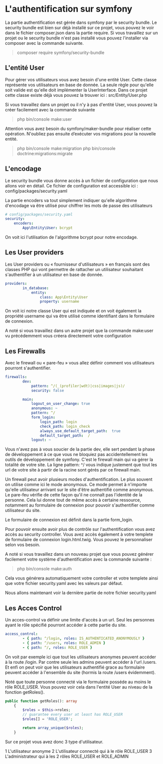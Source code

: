 # L'authentification sur symfony

La partie authentification est gérée dans symfony par le security bundle. Le security bundle est bien sur déjà installé sur ce projet, vous pouvez le voir dans le fichier composer.json dans la partie require. Si vous travaillez sur un projet ou le security bundle n'est pas installé vous pouvez l'installer via composer avec la commande suivante.

> composer require symfony/security-bundle


## L'entité User

Pour gérer vos utilisateurs vous avez besoin d'une entité User. Cette classe représente vos utilisateurs en base de donnée. La seule règle pour qu'elle soit valide est qu'elle doit implémenter la UserInterface. Dans ce projet cette classe existe déjà vous pouvez la trouver ici : src/Entity/User.php

Si vous travaillez dans un projet ou il n'y à pas d'entité User, vous pouvez la créer facilement avec la commande suivante

> php bin/console make:user

Attention vous avez besoin du symfony/maker-bundle pour réaliser cette opération. N'oubliez pas ensuite d’exécuter vos migrations pour la nouvelle entité.

> php bin/console make:migration 
> php bin/console doctrine:migrations:migrate

## L'encodage

Le security bundle vous donne accès à un fichier de configuration que nous allons voir en détail. Ce  fichier de configuration est accessible ici : config/packages/security.yaml

La partie encoders va tout simplement indiquer qu'elle algorithme d'encodage va être utilisé pour chiffrer les mots de passe des utilisateurs

```yaml
# config/packages/security.yaml
security:
    encoders:
        App\Entity\User: bcrypt
``` 

On voit ici l'utilisation de l'algorithme bcrypt pour notre encodage.

## Les User providers

Les User providers ou « fournisseur d'utilisateurs » en français sont des classes PHP qui vont permettre de rattacher un utilisateur souhaitant s'authentifier à un utilisateur en base de donnée.

```yaml
providers:
        in_database: 
            entity:
                class: App\Entity\User
                property: username
``` 

On voit ici notre classe User qui est indiquée et on voit également la propriété username qui va être utilisé comme identifiant dans le formulaire de connexion.
 
A noté si vous travaillez dans un autre projet que la commande make:user vu précédemment vous créera directement votre configuration

## Les Firewalls

Avec le firewall ou « pare-feu » vous allez définir comment vos utilisateurs pourront s'authentifier.

```yaml
firewalls:
        dev:
            pattern: ^/(_(profiler|wdt)|css|images|js)/
            security: false

        main:
            logout_on_user_change: true
            anonymous: ~
            pattern: ^/
            form_login:
                login_path: login
                check_path: login_check
                always_use_default_target_path:  true
                default_target_path:  /
            logout: ~
``` 

Vous n'avez pas à vous soucier de la partie dev, elle sert pendant la phase de développement à ce que vous ne bloquiez pas accidentellement les outils de développement de symfony. C'est le firewall main qui va gérer la totalité de votre site. La ligne pattern: ^/ vous indique justement que tout les url de votre site à partir de la racine sont gérés par ce firewall main.

Un firewall peut avoir plusieurs modes d'authentification. Le plus souvent on utilise comme ici le mode anonymous. Ce mode permet à n'importe qu'elle utilisateur arrivant sur le site d'être authentifié comme anonymous. Le pare-feu vérifie de cette façon qu'il ne connaît pas l'identité de la personne. Cela lui donne tout de même accès à certaine ressource, notamment au formulaire de connexion pour pouvoir s'authentifier comme utilisateur du site.

Le formulaire de connexion est définit dans la partie form_login.

Pour pouvoir ensuite avoir plus de contrôle sur l'authentification vous avez accès au security controller. Vous avez accès également à votre templete de formulaire de connexion login.html.twig. Vous pouvez le personnaliser selon vos besoin.

A noté si vous travaillez dans un nouveau projet que vous pouvez générer facilement votre système d'authentification avec la commande suivante :

> php bin/console make:auth

Cela vous générera automatiquement votre controller et votre templete ainsi que votre fichier security.yaml avec les valeurs par défaut.

Nous allons maintenant voir la dernière partie de notre fichier security.yaml

## Les Acces Control

Un acces-control va définir une limite d'accès à un url. Seul les personnes ayant le rôle spécifié pourront accéder à cette partie du site.

```yaml
access_control:
        - { path: ^/login, roles: IS_AUTHENTICATED_ANONYMOUSLY }
        - { path: ^/users, roles: ROLE_ADMIN }
        - { path: ^/, roles: ROLE_USER }

``` 

On voit par exemple ici que tout les utilisateurs anonymes peuvent accéder à la route /login. Par contre seule les admins peuvent accéder à l'url /users. Et enfi on peut voir que les utilisateurs authentifié grace au formulaire peuvent accéder à l'ensemble du site (hormis la route /users évidemment).

Noté que toute personne connecté via le formulaire posséde au moins le rôle ROLE_USER. Vous pouvez voir cela dans l'entité User au niveau de la fonction getRoles().

```php
public function getRoles(): array
    {
        $roles = $this->roles;
        // guarantee every user at least has ROLE_USER
        $roles[] = 'ROLE_USER';

        return array_unique($roles);
    }
```

Sur ce projet vous avez donc 3 type d'utilisateur.

1 L'utilisateur anonyme
2 L'utilisateur connecté qui à le rôle ROLE_USER
3 L'administrateur qui à les 2 rôles ROLE_USER et ROLE_ADMIN






 
